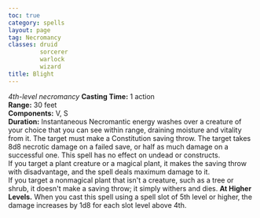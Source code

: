 ```yaml
---
toc: true
category: spells
layout: page
tag: Necromancy
classes: druid
         sorcerer
         warlock
         wizard
title: Blight 
---
```

_4th-level necromancy_ 
**Casting Time:** 1 action   
**Range:** 30 feet   
**Components:** V, S   
**Duration:** Instantaneous 
Necromantic energy washes over a creature of your choice that you can see within range, draining moisture and vitality from it. The target must make a Constitution saving throw. The target takes 8d8 necrotic damage on a failed save, or half as much damage on a successful one. This spell has no effect on undead or constructs.    
If you target a plant creature or a magical plant, it makes the saving throw with disadvantage, and the spell deals maximum damage to it.    
If you target a nonmagical plant that isn't a creature, such as a tree or shrub, it doesn't make a saving throw; it simply withers and dies. 
**At Higher Levels.** When you cast this spell using a spell slot of 5th level or higher, the damage increases by 1d8 for each slot level above 4th. 